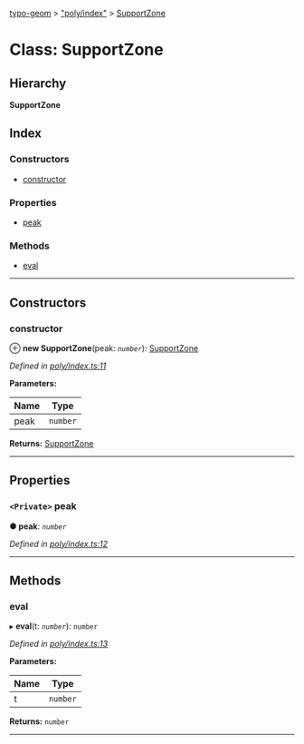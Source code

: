 [typo-geom](../README.md) > ["poly/index"](../modules/_poly_index_.md) > [SupportZone](../classes/_poly_index_.supportzone.md)

# Class: SupportZone

## Hierarchy

**SupportZone**

## Index

### Constructors

* [constructor](_poly_index_.supportzone.md#constructor)

### Properties

* [peak](_poly_index_.supportzone.md#peak)

### Methods

* [eval](_poly_index_.supportzone.md#eval)

---

## Constructors

<a id="constructor"></a>

###  constructor

⊕ **new SupportZone**(peak: *`number`*): [SupportZone](_poly_index_.supportzone.md)

*Defined in [poly/index.ts:11](https://github.com/be5invis/typo-geom/blob/d307ff5/src/poly/index.ts#L11)*

**Parameters:**

| Name | Type |
| ------ | ------ |
| peak | `number` |

**Returns:** [SupportZone](_poly_index_.supportzone.md)

___

## Properties

<a id="peak"></a>

### `<Private>` peak

**● peak**: *`number`*

*Defined in [poly/index.ts:12](https://github.com/be5invis/typo-geom/blob/d307ff5/src/poly/index.ts#L12)*

___

## Methods

<a id="eval"></a>

###  eval

▸ **eval**(t: *`number`*): `number`

*Defined in [poly/index.ts:13](https://github.com/be5invis/typo-geom/blob/d307ff5/src/poly/index.ts#L13)*

**Parameters:**

| Name | Type |
| ------ | ------ |
| t | `number` |

**Returns:** `number`

___

